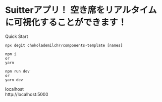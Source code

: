 # Suitterアプリ！ 空き席をリアルタイムに可視化することができます！

Quick Start
```
npx degit chokolademilch7/components-template [names]
```

```
npm i
or
yarn
```
```
npm run dev
or
yarn dev
```

localhost  
http://localhost:5000
